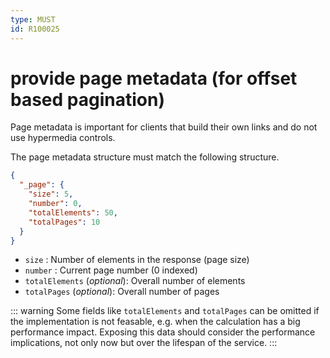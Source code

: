 ```yaml
---
type: MUST
id: R100025
---
```


# provide page metadata (for offset based pagination)

Page metadata is important for clients that build their own links and do not use hypermedia controls.

The page metadata structure must match the following structure.

```json
{
  "_page": {
    "size": 5,
    "number": 0,
    "totalElements": 50,
    "totalPages": 10
  }
}
```

- `size` : Number of elements in the response (page size)
- `number` : Current page number (0 indexed)
- `totalElements` (_optional_): Overall number of elements
- `totalPages` (_optional_): Overall number of pages

::: warning
Some fields like `totalElements` and `totalPages` can be omitted if the implementation is not feasable, e.g. when the calculation has a big performance impact.
Exposing this data should consider the performance implications, not only now but over the lifespan of the service.
:::
